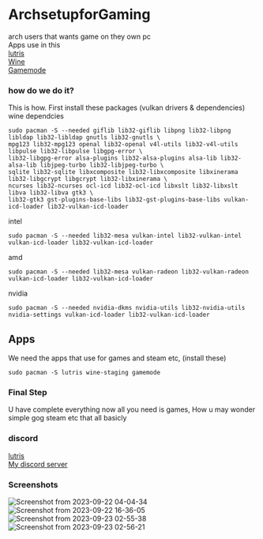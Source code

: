 # ArchsetupforGaming
arch users that wants game on they own pc<br/>
Apps use in this<br/>
[lutris](https://lutris.net/about) <br/>
[Wine](https://www.winehq.org/about) <br/>
[Gamemode](https://github.com/FeralInteractive/gamemode) <br/>
### how do we do it?
This is how. First install these packages (vulkan drivers & dependencies)<br/>
wine dependcies
```
sudo pacman -S --needed giflib lib32-giflib libpng lib32-libpng libldap lib32-libldap gnutls lib32-gnutls \
mpg123 lib32-mpg123 openal lib32-openal v4l-utils lib32-v4l-utils libpulse lib32-libpulse libgpg-error \
lib32-libgpg-error alsa-plugins lib32-alsa-plugins alsa-lib lib32-alsa-lib libjpeg-turbo lib32-libjpeg-turbo \
sqlite lib32-sqlite libxcomposite lib32-libxcomposite libxinerama lib32-libgcrypt libgcrypt lib32-libxinerama \
ncurses lib32-ncurses ocl-icd lib32-ocl-icd libxslt lib32-libxslt libva lib32-libva gtk3 \
lib32-gtk3 gst-plugins-base-libs lib32-gst-plugins-base-libs vulkan-icd-loader lib32-vulkan-icd-loader
```
intel
```
sudo pacman -S --needed lib32-mesa vulkan-intel lib32-vulkan-intel vulkan-icd-loader lib32-vulkan-icd-loader
``` 
amd
```
sudo pacman -S --needed lib32-mesa vulkan-radeon lib32-vulkan-radeon vulkan-icd-loader lib32-vulkan-icd-loader
```
nvidia
```
sudo pacman -S --needed nvidia-dkms nvidia-utils lib32-nvidia-utils nvidia-settings vulkan-icd-loader lib32-vulkan-icd-loader
```
## Apps
We need the apps that use for games and steam etc, (install these)<br/>
```
sudo pacman -S lutris wine-staging gamemode
```
### Final Step 
U have complete everything now all you need is games, How u may wonder simple gog steam etc that all basicly
### discord 
[lutris](https://discord.gg/7XzwhDcqrq) <br/>
[My discord server](https://discord.gg/Ck6JmH3D2Y)
### Screenshots
![Screenshot from 2023-09-22 04-04-34](https://github.com/Th3MaKer/ArchsetupforGaming/assets/130626103/b96522e8-0a0c-414f-9518-73414e04b6bf)
![Screenshot from 2023-09-22 16-36-05](https://github.com/Th3MaKer/ArchsetupforGaming/assets/130626103/87133dbe-97e4-4e62-b5ab-fe1d90382d42)
![Screenshot from 2023-09-23 02-55-38](https://github.com/Th3MaKer/ArchsetupforGaming/assets/130626103/8409a701-08ab-4f17-b95a-ab9386dc26ea)
![Screenshot from 2023-09-23 02-56-21](https://github.com/Th3MaKer/ArchsetupforGaming/assets/130626103/6253f82d-21e0-4e63-acea-2aefb5c69e7d)

